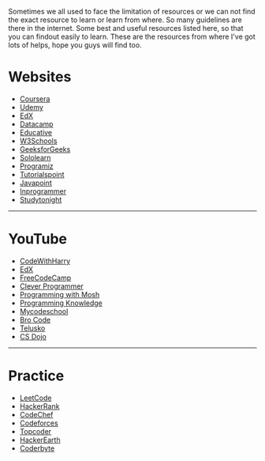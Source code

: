 Sometimes we all used to face the limitation of resources or we can not find the exact resource to learn or learn from where. So many guidelines are there in the internet. Some best and useful resources listed here, so that you can findout easily to learn. These are the resources from where I've got lots of helps, hope you guys will find too.

# Websites
- <a href="https://www.coursera.org">Coursera</a>
- <a href="https://www.udemy.com">Udemy</a>
- <a href="https://www.edx.org">EdX</a>
- <a href="https://www.datacamp.com">Datacamp</a>
- <a href="https://www.educative.io">Educative</a>
- <a href="https://www.w3schools.com">W3Schools</a>
- <a href="https://www.geeksforgeeks.org">GeeksforGeeks</a>
- <a href="https://www.sololern.com">Sololearn</a>
- <a href="https://www.programiz.com">Programiz</a>
- <a href="https://www.tutorialspoint.com">Tutorialspoint</a>
- <a href="https://www.javapoint.com">Javapoint</a>
- <a href="https://www.inprogrammer.com">Inprogrammer</a>
- <a href="https://www.studytonight.com">Studytonight</a>
---

# YouTube
- <a href='https://www.youtube.com/CodeWithHarry'>CodeWithHarry</a>
- <a href='https://www.youtube.com/edx'>EdX</a>
- <a href='https://www.youtube.com/@freecodecamp'>FreeCodeCamp</a>
- <a href='https://www.youtube.com/@CleverProgrammer'>Clever Programmer</a>
- <a href='https://www.youtube.com/@programmingwithmosh'>Programming with Mosh</a>
- <a href='https://www.youtube.com/@ProgrammingKnowledge'>Programming Knowledge</a>
- <a href='https://www.youtube.com/@mycodeschool'>Mycodeschool</a>
- <a href='https://www.youtube.com/@BroCodez'>Bro Code</a>
- <a href='https://www.youtube.com/@Telusko'>Telusko</a>
- <a href='https://www.youtube.com/@CSDojo'>CS Dojo</a>
---

# Practice
- <a href="https://www.leetcode.com">LeetCode</a>
- <a href="https://www.hackerrank.com">HackerRank</a>
- <a href="https://www.codechef.com">CodeChef</a>
- <a href="https://www.codeforces.com">Codeforces</a>
- <a href="https://www.topcoder.com">Topcoder</a>
- <a href="https://www.hackerearth.com">HackerEarth</a>
- <a href="https://www.coderbyte.com">Coderbyte</a>
